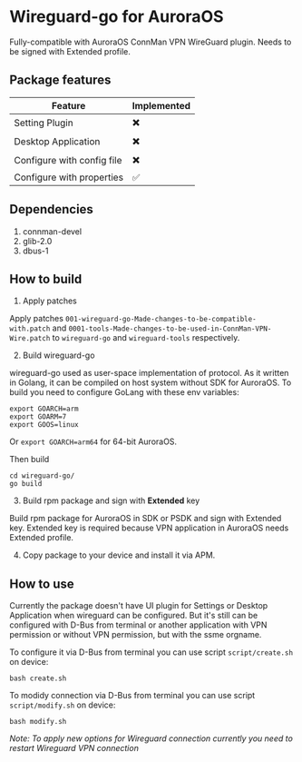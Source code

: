 # Wireguard-go for AuroraOS

Fully-compatible with AuroraOS ConnMan VPN WireGuard plugin. Needs to be signed with Extended profile.

## Package features
|Feature|Implemented|
|-------|-----------|
|Setting Plugin|:heavy_multiplication_x:|
|Desktop Application|:heavy_multiplication_x:|
|Configure with config file|:heavy_multiplication_x:|
|Configure with properties|:white_check_mark:|

## Dependencies
1. connman-devel
2. glib-2.0
3. dbus-1

## How to build
1. Apply patches 

Apply patches `001-wireguard-go-Made-changes-to-be-compatible-with.patch` and `0001-tools-Made-changes-to-be-used-in-ConnMan-VPN-Wire.patch` to
`wireguard-go` and `wireguard-tools` respectively.

2. Build wireguard-go

wireguard-go used as user-space implementation of protocol. As it written in Golang, it can be compiled on host system without SDK for AuroraOS.
To build you need to configure GoLang with these env variables:
```
export GOARCH=arm
export GOARM=7
export GOOS=linux
```
Or `export GOARCH=arm64` for 64-bit AuroraOS.

Then build 
```
cd wireguard-go/
go build
```

3. Build rpm package and sign with **Extended** key

Build rpm package for AuroraOS in SDK or PSDK and sign with Extended key. 
Extended key is required because VPN application in AuroraOS needs Extended profile.

4. Copy package to your device and install it via APM.

## How to use

Currently the package doesn't have UI plugin for Settings or Desktop Application when wireguard can be configured. But it's still can be configured with D-Bus from terminal or another application with VPN permission or without VPN permission, but with the ssme orgname.

To configure it via D-Bus from terminal you can use script `script/create.sh` on device:
```
bash create.sh
```

To modidy connection via D-Bus from terminal you can use script `script/modify.sh` on device:
```
bash modify.sh
```

*Note: To apply new options for Wireguard connection currently you need to restart Wireguard VPN connection*
